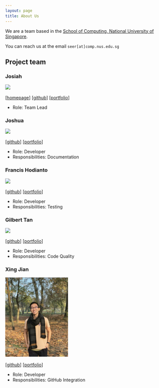 ```yaml
---
layout: page
title: About Us
---
```


We are a team based in the [School of Computing, National University of Singapore](http://www.comp.nus.edu.sg).

You can reach us at the email `seer[at]comp.nus.edu.sg`

## Project team

### Josiah

<img src="images/johndoe.png" width="200px">

[[homepage](http://www.comp.nus.edu.sg/~damithch)]
[[github](https://github.com/josiahkhoo)]
[[portfolio](team/josiah.md)]

* Role: Team Lead

### Joshua

<img src="images/johndoe.png" width="200px">

[[github](https://github.com/joshtyf)]
[[portfolio](team/joshua.md)]

* Role: Developer
* Responsibilities: Documentation

### Francis Hodianto

<img src="images/johndoe.png" width="200px">

[[github](https://github.com/FH-30)] 
[[portfolio](team/francis.md)]

* Role: Developer
* Responsibilities: Testing

### Gilbert Tan

<img src="images/johndoe.png" width="200px">

[[github](https://github.com/GilbertTan19)]
[[portfolio](team/gilbert.md)]

* Role: Developer
* Responsibilities: Code Quality

### Xing Jian

<img src="images/xingjian.png" width="200px">

[[github](https://github.com/ChenXJ98)]
[[portfolio](team/xingjian.md)]

* Role: Developer
* Responsibilities: GitHub Integration
